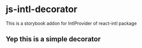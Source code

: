 # js-intl-decorator
This is a storybook addon for IntlProvider of react-intl package

## Yep this is a simple decorator
